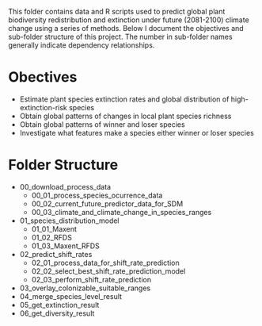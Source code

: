 This folder contains data and R scripts used to predict global plant biodiversity redistribution and extinction under future (2081-2100) climate change using a series of methods. Below I document the objectives and sub-folder structure of this project. The number in sub-folder names generally indicate dependency relationships.

# Obectives

-   Estimate plant species extinction rates and global distribution of high-extinction-risk species
-   Obtain global patterns of changes in local plant species richness
-   Obtain global patterns of winner and loser species
-   Investigate what features make a species either winner or loser species

# Folder Structure

-   00_download_process_data
    -   00_01_process_species_ocurrence_data
    -   00_02_current_future_predictor_data_for_SDM
    -   00_03_climate_and_climate_change_in_species_ranges
-   01_species_distribution_model
    -   01_01_Maxent
    -   01_02_RFDS
    -   01_03_Maxent_RFDS
-   02_predict_shift_rates
    -   02_01_process_data_for_shift_rate_prediction
    -   02_02_select_best_shift_rate_prediction_model
    -   02_03_perform_shift_rate_prediction
-   03_overlay_colonizable_suitable_ranges
-   04_merge_species_level_result
-   05_get_extinction_result
-   06_get_diversity_result
